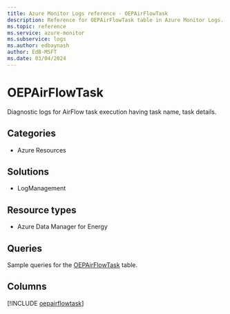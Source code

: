 ```yaml
---
title: Azure Monitor Logs reference - OEPAirFlowTask
description: Reference for OEPAirFlowTask table in Azure Monitor Logs.
ms.topic: reference
ms.service: azure-monitor
ms.subservice: logs
ms.author: edbaynash
author: EdB-MSFT
ms.date: 03/04/2024
---
```


# OEPAirFlowTask

Diagnostic logs for AirFlow task execution having task name, task details.


## Categories

- Azure Resources

## Solutions

- LogManagement

## Resource types

- Azure Data Manager for Energy

## Queries

 Sample queries for the [OEPAirFlowTask](/azure/azure-monitor/reference/queries/oepairflowtask) table.


## Columns
  
[!INCLUDE [oepairflowtask](.././tables/includes/oepairflowtask-include.md)]
